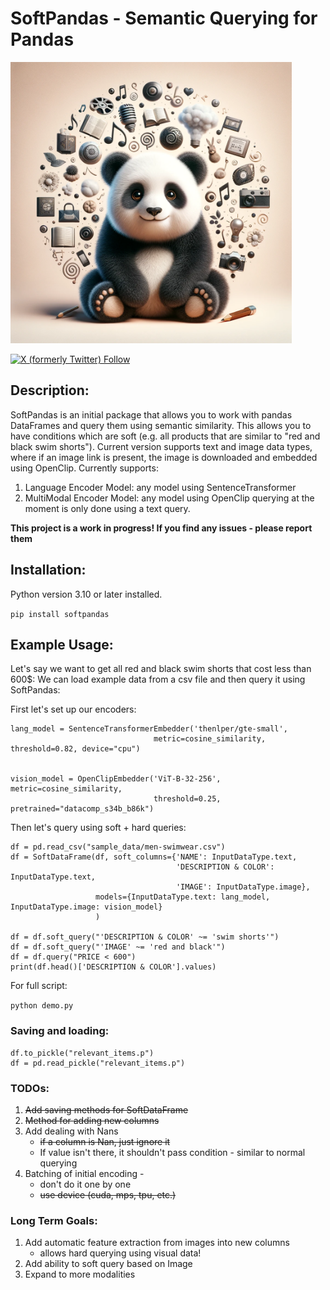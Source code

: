 # SoftPandas - Semantic Querying for Pandas


<img src="soft_panda_logo.png" alt="SoftPandas" title="Logo" width="450">

[//]: # (![GitHub Repo stars]&#40;https://img.shields.io/github/stars/idobenshaul10/SoftPandas?style=social&#41;)
[![X (formerly Twitter) Follow](https://img.shields.io/twitter/follow/ml_norms)](https://twitter.com/ml_norms)

## Description:
SoftPandas is an initial package that allows you to work with pandas DataFrames and query them using semantic similarity.
This allows you to have conditions which are soft (e.g. all products that are similar to "red and black swim shorts"). 
Current version supports text and image data types, where if an image link is present, the image is downloaded and embedded using OpenClip.
Currently supports: 
1. Language Encoder Model: any model using SentenceTransformer
2. MultiModal Encoder Model: any model using OpenClip
querying at the moment is only done using a text query. 

**This project is a work in progress! If you find any issues - please report them**

## Installation:
Python version 3.10 or later installed.

```pip install softpandas```

## Example Usage:
Let's say we want to get all red and black swim shorts that cost less than 600$:
We can load example data from a csv file and then query it using SoftPandas:

First let's set up our encoders:
```commandline
lang_model = SentenceTransformerEmbedder('thenlper/gte-small',
                                metric=cosine_similarity, threshold=0.82, device="cpu")


vision_model = OpenClipEmbedder('ViT-B-32-256', metric=cosine_similarity,
                                threshold=0.25, pretrained="datacomp_s34b_b86k")
```
Then let's query using soft + hard queries:

```
df = pd.read_csv("sample_data/men-swimwear.csv")
df = SoftDataFrame(df, soft_columns={'NAME': InputDataType.text,
                                     'DESCRIPTION & COLOR': InputDataType.text, 
                                     'IMAGE': InputDataType.image},
                   models={InputDataType.text: lang_model, InputDataType.image: vision_model}
                   )

df = df.soft_query("'DESCRIPTION & COLOR' ~= 'swim shorts'")
df = df.soft_query("'IMAGE' ~= 'red and black'")
df = df.query("PRICE < 600")
print(df.head()['DESCRIPTION & COLOR'].values)
```

For full script: 

```python demo.py```

### Saving and loading:
```commandline
df.to_pickle("relevant_items.p")
df = pd.read_pickle("relevant_items.p")
```


### TODOs:
1. ~~Add saving methods for SoftDataFrame~~
2. ~~Method for adding new columns~~
3. Add dealing with Nans
   - ~~if a column is Nan, just ignore it~~
   - If value isn't there, it shouldn't pass condition - similar to normal querying
4. Batching of initial encoding - 
   - don't do it one by one
   - ~~use device (cuda, mps, tpu, etc.)~~

   
### Long Term Goals:
1. Add automatic feature extraction from images into new columns
   - allows hard querying using visual data!
2. Add ability to soft query based on Image
3. Expand to more modalities